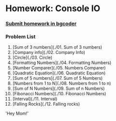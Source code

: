 Homework: Console IO
====================

### [Submit homework in bgcoder](http://bgcoder.com/Contests/311/CSharp-Fundamentals-04-Console-Input-and-Output)

### Problem List

1. [Sum of 3 numbers](./01. Sum of 3 numbers)
1. [Company info](./02. Company Info)
1. [Circle](./03. Circle)
1. [Formatting Numbers](./04. Formatting Numbers)
1. [Number Comparer](./05. Numbers Comparer)
1. [Quadratic Equation](./06. Quadratic Equation)
1. [Sum of 5 numbers](./07. Sum of 5 Numbers)
1. [Numbers from 1 to N](./08. Numbers from 1 to n)
1. [Sum of N Numbers](./09. Sum of n Numbers)
1. [Fibonacci Numbers](./10. Fibonacci Numbers)
1. [Interval](./11. Interval)
1. [Falling Rocks](./12. Falling rocks)

'Hey Mom!'
